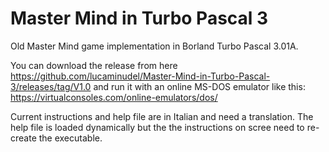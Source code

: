 # Master Mind in Turbo Pascal 3
Old Master Mind game implementation in  Borland Turbo Pascal 3.01A.

You can download the release from here https://github.com/lucaminudel/Master-Mind-in-Turbo-Pascal-3/releases/tag/V1.0 and run it with an online MS-DOS emulator like this: https://virtualconsoles.com/online-emulators/dos/

Current instructions and help file are in Italian and need a translation.
The help file is loaded dynamically but the the instructions on scree need to re-create the executable.

